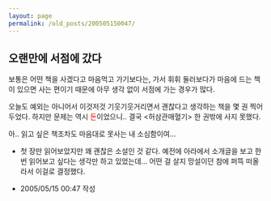 ```yaml
---
layout: page
permalink: /old_posts/200505150047/
---
```


## 오랜만에 서점에 갔다

보통은 어떤 책을 사겠다고 마음먹고 가기보다는, 
가서 휘휘 둘러보다가 마음에 드는 책이 있으면 사는 편이기 때문에
아무 생각 없이 서점에 가는 경우가 많다.

오늘도 예외는 아니어서 이것저것 기웃기웃거리면서 괜찮다고 생각하는 책을 몇 권 찍어두었다.
하지만 문제는 역시 <font color="#ff0000">돈</font>이었으니..
결국 <허삼관매혈기> 한 권밖에 사지 못했다.


아.. 읽고 싶은 책조차도 마음대로 못사는 내 소심함이여... 




* 첫 장만 읽어보았지만 꽤 괜찮은 소설인 것 같다. 예전에 아라에서 소개글을 보고 한 번 읽어보고 싶다는 생각만 하고 있었는데... 어떤 걸 살지 망설이던 참에 퍼뜩 떠올라서 이걸로 결정했다.





- 2005/05/15 00:47 작성